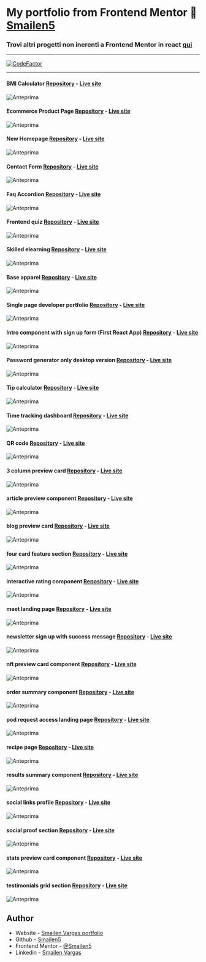 # My portfolio from Frontend Mentor 🚀 [Smailen5](https://www.frontendmentor.io/profile/Smailen5)

### Trovi altri progetti non inerenti a Frontend Mentor in react [qui](https://smailen5.github.io/react-esercizi/)

---

[![CodeFactor](https://www.codefactor.io/repository/github/smailen5/frontend-mentor-challenge/badge)](https://www.codefactor.io/repository/github/smailen5/frontend-mentor-challenge)

---

#### BMI Calculator [Repository](https://github.com/Smailen5/Frontend-Mentor-Challenge/tree/main/packages/bmi-calculator) - [Live site](https://melodic-bublanina-b5bb80.netlify.app/)

![Anteprima](./screen-capture/bmi-calculator.webp)

#### Ecommerce Product Page [Repository](https://github.com/Smailen5/Frontend-Mentor-Challenge/tree/main/packages/ecommerce-product-page) - [Live site](https://funny-swan-69bb4e.netlify.app/)

![Anteprima](./screen-capture/ecommerce-product-page.webp)

#### New Homepage [Repository](https://github.com/Smailen5/Frontend-Mentor-Challenge/tree/main/packages/news-homepage) - [Live site](https://news-homepage-beta-eight.vercel.app/)

![Anteprima](./screen-capture/news-homepage.webp)

#### Contact Form [Repository](https://github.com/Smailen5/Frontend-Mentor-Challenge/tree/main/packages/contact-form) - [Live site](https://deft-taiyaki-8b9fbf.netlify.app/)

![Anteprima](./screen-capture/contact-form.webp)

#### Faq Accordion [Repository](https://github.com/Smailen5/Frontend-Mentor-Challenge/tree/main/packages/faq-accordion) - [Live site](https://velvety-pixie-ac034e.netlify.app/)

![Anteprima](./screen-capture/faq-accordion.webp)

#### Frontend quiz [Repository](https://github.com/Smailen5/Frontend-Mentor-Challenge/tree/main/packages/frontend-quiz-app) - [Live site](https://bejewelled-creponne-01b996.netlify.app/)

![Anteprima](./screen-capture/frontend-quiz-app.webp)

#### Skilled elearning [Repository](https://github.com/Smailen5/Frontend-Mentor-Challenge/tree/main/packages/skilled-elearning-landing-page) - [Live site](https://soft-shortbread-7ebd18.netlify.app/)

![Anteprima](./screen-capture/skilled-elearning-landing-page.webp)

#### Base apparel [Repository](https://github.com/Smailen5/Frontend-Mentor-Challenge/tree/main/packages/base-apparel-coming) - [Live site](https://66b50fe73bacca6322bb5a2a--iridescent-entremet-637a7d.netlify.app/)

![Anteprima](./screen-capture/base-apparel-coming.webp)

#### Single page developer portfolio [Repository](https://github.com/Smailen5/Frontend-Mentor-Challenge/tree/main/packages/single-page-developer-portfolio) - [Live site](https://66acfedd0175d378b05368b4--fanciful-tulumba-14b591.netlify.app/)

![Anteprima](./screen-capture/single-page-developer-portfolio.webp)

#### Intro component with sign up form (First React App) [Repository](https://github.com/Smailen5/Frontend-Mentor-Challenge/tree/main/packages/component-with-signup-form) - [Live site](https://component-with-sigup-form.netlify.app/)

![Anteprima](./screen-capture/component-with-signup-form.webp)

#### Password generator only desktop version [Repository](https://github.com/Smailen5/Frontend-Mentor-Challenge/tree/main/packages/password-generator-app) - [Live site](https://smailen5.github.io/Frontend-Mentor-Challenge/password-generator-app/)

![Anteprima](./screen-capture/password-generator-app.webp)

#### Tip calculator [Repository](https://github.com/Smailen5/Frontend-Mentor-Challenge/tree/main/packages/tip-calculator-app-main) - [Live site](https://smailen5.github.io/Frontend-Mentor-Challenge/tip-calculator-app-main/)

![Anteprima](./screen-capture/tip-calculator-app-main.webp)

#### Time tracking dashboard [Repository](https://github.com/Smailen5/Frontend-Mentor-Challenge/tree/main/packages/time-tracking-dashboard-main-main) - [Live site](https://smailen5.github.io/Frontend-Mentor-Challenge/time-tracking-dashboard-main-main/)

![Anteprima](./screen-capture/time-tracking-dashboard-main-main.webp)

#### QR code [Repository](https://github.com/Smailen5/Frontend-Mentor-Challenge/tree/main/packages/qr-code-component-main-main) - [Live site](https://smailen5.github.io/Frontend-Mentor-Challenge/qr-code-component-main-main/)

![Anteprima](./screen-capture/qr-code-component-main-main.webp)

#### 3 column preview card [Repository](https://github.com/Smailen5/Frontend-Mentor-Challenge/tree/main/packages/3-column-preview-card-component-main-main) - [Live site](https://smailen5.github.io/Frontend-Mentor-Challenge/3-column-preview-card-component-main-main/)

![Anteprima](./screen-capture/3-column-preview-card-component-main-main.webp)

#### article preview component [Repository](https://github.com/Smailen5/Frontend-Mentor-Challenge/tree/main/packages/article-preview-component-master-main) - [Live site](https://smailen5.github.io/Frontend-Mentor-Challenge/article-preview-component-master-main/)

![Anteprima](./screen-capture/article-preview-component-master-main.webp)

#### blog preview card [Repository](https://github.com/Smailen5/Frontend-Mentor-Challenge/tree/main/packages/blog-preview-card-main-main) - [Live site](https://smailen5.github.io/Frontend-Mentor-Challenge/blog-preview-card-main-main/)

![Anteprima](./screen-capture/blog-preview-card-main-main.webp)

#### four card feature section [Repository](https://github.com/Smailen5/Frontend-Mentor-Challenge/tree/main/packages/four-card-feature-section-master-main) - [Live site](https://smailen5.github.io/Frontend-Mentor-Challenge/four-card-feature-section-master-main/)

![Anteprima](./screen-capture/four-card-feature-section-master-main.webp)

#### interactive rating component [Repository](https://github.com/Smailen5/Frontend-Mentor-Challenge/tree/main/packages/interactive-rating-component-main-main) - [Live site](https://smailen5.github.io/Frontend-Mentor-Challenge/interactive-rating-component-main-main/)

![Anteprima](./screen-capture/interactive-rating-component-main-main.webp)

#### meet landing page [Repository](https://github.com/Smailen5/Frontend-Mentor-Challenge/tree/main/packages/meet-landing-page-main) - [Live site](https://smailen5.github.io/Frontend-Mentor-Challenge/meet-landing-page-main/)

![Anteprima](./screen-capture/meet-landing-page-main.webp)

<!-- Il design sembra rotto in desktop ultra wide controlla bene -->
<!-- EDIT: le dimensioni massime della card vanno limitate, in wide e in ultra wide la scheda si allarga troppo -->

#### newsletter sign up with success message [Repository](https://github.com/Smailen5/Frontend-Mentor-Challenge/tree/main/packages/newsletter-sign-up-with-success-message-main-main) - [Live site](https://smailen5.github.io/Frontend-Mentor-Challenge/newsletter-sign-up-with-success-message-main-main/)

![Anteprima](./screen-capture/newsletter-sign-up-with-success-message-main-main.webp)

#### nft preview card component [Repository](https://github.com/Smailen5/Frontend-Mentor-Challenge/tree/main/packages/nft-preview-card-component-main-main) - [Live site](https://smailen5.github.io/Frontend-Mentor-Challenge/nft-preview-card-component-main-main/)

![Anteprima](./screen-capture/nft-preview-card-component-main-main.webp)

#### order summary component [Repository](https://github.com/Smailen5/Frontend-Mentor-Challenge/tree/main/packages/order-summary-component-main-main) - [Live site](https://smailen5.github.io/Frontend-Mentor-Challenge/order-summary-component-main-main/)

![Anteprima](./screen-capture/order-summary-component-main-main.webp)

#### pod request access landing page [Repository](https://github.com/Smailen5/Frontend-Mentor-Challenge/tree/main/packages/pod-request-access-landing-page-main) - [Live site](https://smailen5.github.io/Frontend-Mentor-Challenge/pod-request-access-landing-page-main/)

![Anteprima](./screen-capture/pod-request-access-landing-page-main.webp)

<!-- design rotto in modalita desktop controlla -->
<!-- EDIT: il problema piu che altro risiede nelle media query, il design per smartphone e totalmente sbagliato -->
<!-- #### product preview card component [Repository](https://github.com/Smailen5/Frontend-Mentor-Challenge/tree/main/product-preview-card-component-main-main) - [Live site](https://smailen5.github.io/Frontend-Mentor-Challenge/product-preview-card-component-main-main/) -->

<!-- ![Anteprima](./screen-capture/product-preview-card-component-main-main.webp) -->

<!-- sembra non essere posizionato correttamente al centro -->
<!-- EDIT: va riscritto tutto il codice, le misure sono assolute, il design non e responsive, va scritto tutto da capo -->
<!-- #### profile card component [Repository](https://github.com/Smailen5/Frontend-Mentor-Challenge/tree/main/profile-card-component-main-main) - [Live site](https://smailen5.github.io/Frontend-Mentor-Challenge/profile-card-component-main-main/)

![Anteprima](./screen-capture/profile-card-component-main-main.webp) -->

#### recipe page [Repository](https://github.com/Smailen5/Frontend-Mentor-Challenge/tree/main/packages/recipe-page-main-main) - [Live site](https://smailen5.github.io/Frontend-Mentor-Challenge/recipe-page-main-main/)

![Anteprima](./screen-capture/recipe-page-main-main.webp)

#### results summary component [Repository](https://github.com/Smailen5/Frontend-Mentor-Challenge/tree/main/packages/results-summary-component-main-main) - [Live site](https://smailen5.github.io/Frontend-Mentor-Challenge/results-summary-component-main-main/)

![Anteprima](./screen-capture/results-summary-component-main-main.webp)

#### social links profile [Repository](https://github.com/Smailen5/Frontend-Mentor-Challenge/tree/main/packages/social-links-profile-main-main) - [Live site](https://smailen5.github.io/Frontend-Mentor-Challenge/social-links-profile-main-main/)

![Anteprima](./screen-capture/social-links-profile-main-main.webp)

#### social proof section [Repository](https://github.com/Smailen5/Frontend-Mentor-Challenge/tree/main/packages/social-proof-section-master-main) - [Live site](https://smailen5.github.io/Frontend-Mentor-Challenge/social-proof-section-master-main/)

![Anteprima](./screen-capture/social-proof-section-master-main.webp)

#### stats preview card component [Repository](https://github.com/Smailen5/Frontend-Mentor-Challenge/tree/main/packages/stats-preview-card-component-main-main) - [Live site](https://smailen5.github.io/Frontend-Mentor-Challenge/stats-preview-card-component-main-main/)

![Anteprima](./screen-capture/stats-preview-card-component-main-main.webp)

#### testimonials grid section [Repository](https://github.com/Smailen5/Frontend-Mentor-Challenge/tree/main/packages/testimonials-grid-section-main-main) - [Live site](https://smailen5.github.io/Frontend-Mentor-Challenge/testimonials-grid-section-main-main/)

![Anteprima](./screen-capture/testimonials-grid-section-main-main.webp)

<!-- Questo esercizio e ancora in lavorazione -->
<!-- #### workit landing page [Repository](https://github.com/Smailen5/Frontend-Mentor-Challenge/tree/main/workit-landing-page-main) - [Live site](https://smailen5.github.io/Frontend-Mentor-Challenge/workit-landing-page-main/) -->

## Author

- Website - [Smailen Vargas portfolio](https://smailenvargas.com/)
- Github - [Smailen5](https://github.com/Smailen5)
- Frontend Mentor - [@Smailen5](https://www.frontendmentor.io/profile/Smailen5)
- Linkedin - [Smailen Vargas](https://www.linkedin.com/in/smailen-vargas/)

